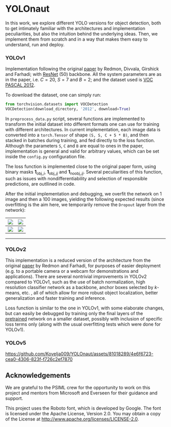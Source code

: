 # YOLOnaut
In this work, we explore different YOLO versions for object detection, both to
get intimately familiar with the architectures and implementation peculiarities,
but also the intuition behind the underlying ideas. Then, we implement them from
scratch and in a way that makes them easy to understand, run and deploy.

### YOLOv1
Implementation following the original [paper](https://arxiv.org/abs/1506.02640)
by Redmon, Divvala, Girshick and Farhadi; with
[ResNet](https://arxiv.org/abs/1512.03385) (50) backbone. All the system
parameters are as in the paper, i.e. $C=20$, $S=7$ and $B=2$; and the dataset
used is [VOC PASCAL 2012](http://host.robots.ox.ac.uk/pascal/VOC/voc2012/).

To download the dataset, one can simply run:
```python
from torchvision.datasets import VOCDetection
VOCDetection(download_directory, '2012', download=True)
```

In ```preprocess_data.py``` script, several functions are implemented to
transform the initial dataset into different formats one can use for training
with different architectures. In current implementation, each image data is
converted into a ```torch.Tensor``` of shape ```(S, S, C + 5 * B)```, and then
stacked in batches during training, and fed directly to the loss function.
Although the parameters ```S```, ```C``` and ```B``` are equal to ones in the
paper, implementation is general and valid for arbitrary values, which can be
set inside the ```config.py``` configuration file.

The loss function is implemented close to the original paper form, using binary
masks $\mathbf 1_{\text{obj}\_i}$, $\mathbf 1_{\text{obj}\_ij}$ and
$\mathbf 1_{\text{noobj}\_ij}$. Several peculiarities of this function, such as
issues with nondifferentiability and selection of responsible predictions, are
outllined in code.

After the initial implementation and debugging, we overfit the network on $1$
image and then a $100$ images, yielding the following expected results (since
overfitting is the aim here, we temporarily remove the ```Dropout``` layer from
the network):

![](./results/2007_000720_overfit_100.PNG)  |  ![](./results/2007_000363_overfit_100.PNG)
:-:|:-:
![](./results/2007_000925_overfit_100.PNG)  |  ![](./results/2007_000713_overfit_100.PNG)
---

### YOLOv2
This implementation is a reduced version of the architecture from the original
[paper](https://arxiv.org/abs/1612.08242) by Redmon and Farhadi, for purposes of
easier deployment (e.g. to a portable camera or a webcam for demonstrations and
applications). There are several nontrivial improvements in YOLOv2 compared to
YOLOv1, such as the use of batch normalization, high resolution classifier
network as a backbone, anchor boxes selected by $k$-means, etc. , all of which
allow for more robust object localization, better generalization and faster
training and inference.

Loss function is similar to the one in YOLOv1, with some elaborate changes, but
can easily be debugged by training only the final layers of the
[pretrained](https://pjreddie.com/) network on a smaller dataset, possibly with
inclusion of specific loss terms only (along with the usual overfitting tests
which were done for YOLOv1).

### YOLOv5

https://github.com/Kovelja009/YOLOnaut/assets/81018289/4e6f6723-cea0-4306-823f-f726c2ef7870

## Acknowledgements
We are grateful to the PSIML crew for the opportunity to work on this project
and mentors from Microsoft and Everseen for their guidance and support.

This project uses the Roboto font, which is developed by Google. The font is
licensed under the Apache License, Version 2.0. You may obtain a copy of the
License at http://www.apache.org/licenses/LICENSE-2.0.

